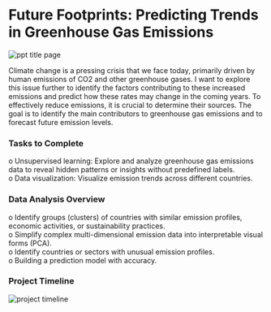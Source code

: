 # Future Footprints: Predicting Trends in Greenhouse Gas Emissions
![ppt title page](https://github.com/user-attachments/assets/1fb4b6b5-5e25-44a2-9dd6-282ea94a4a6a)

Climate change is a pressing crisis that we face today, primarily driven by human emissions of CO2 and other greenhouse gases. I want to explore this issue further to identify the factors contributing to these increased emissions and predict how these rates may change in the coming years. To effectively reduce emissions, it is crucial to determine their sources. The goal is to identify the main contributors to greenhouse gas emissions and to forecast future emission levels.

### Tasks to Complete
o	Unsupervised learning: Explore and analyze greenhouse gas emissions data to reveal hidden patterns or insights without predefined labels. </br>
o	Data visualization: Visualize emission trends across different countries.

### Data Analysis Overview
o	Identify groups (clusters) of countries with similar emission profiles, economic activities, or sustainability practices. </br>
o	Simplify complex multi-dimensional emission data into interpretable visual forms (PCA). </br>
o	Identify countries or sectors with unusual emission profiles. </br>
o	Building a prediction model with accuracy.

### Project Timeline
![project timeline](https://github.com/user-attachments/assets/99f33e2f-33cc-4a88-9a92-c702e4b174ea)







